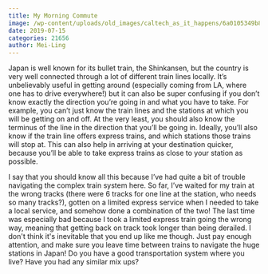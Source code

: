 ```yaml
---
title: My Morning Commute
image: /wp-content/uploads/old_images/caltech_as_it_happens/6a0105349b8251970b0240a46f1f07200c.png
date: 2019-07-15
categories: 21656
author: Mei-Ling
---
```


Japan is well known for its bullet train, the Shinkansen, but the country is very well connected through a lot of different train lines locally. It’s unbelievably useful in getting around (especially coming from LA, where one has to drive everywhere!) but it can also be super confusing if you don’t know exactly the direction you’re going in and what you have to take. For example, you can’t just know the train lines and the stations at which you will be getting on and off. At the very least, you should also know the terminus of the line in the direction that you’ll be going in. Ideally, you’ll also know if the train line offers express trains, and which stations those trains will stop at. This can also help in arriving at your destination quicker, because you’ll be able to take express trains as close to your station as possible.

I say that you should know all this because I’ve had quite a bit of trouble navigating the complex train system here. So far, I’ve waited for my train at the wrong tracks (there were 6 tracks for one line at the station, who needs so many tracks?), gotten on a limited express service when I needed to take a local service, and somehow done a combination of the two! The last time was especially bad because I took a limited express train going the wrong way, meaning that getting back on track took longer than being derailed. I don't think it's inevitable that you end up like me though. Just pay enough attention, and make sure you leave time between trains to navigate the huge stations in Japan!
Do you have a good transportation system where you live? Have you had any similar mix ups?

